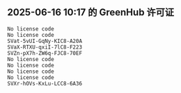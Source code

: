 ## 2025-06-16 10:17 的 GreenHub 许可证
```
No license code
No license code
SVat-5vUI-GqNy-KIC8-A20A
SVaX-RTXU-qxiI-7lC8-F223
SVZn-pX7h-ZW6q-FJC8-70EF
No license code
No license code
No license code
No license code
SVXr-hOVs-KxLu-LCC8-6A36
```
